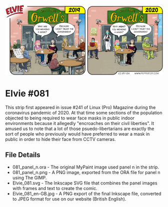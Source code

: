 ![Elvie comic strip #081](Elvie_081_en-GB.jpg)

Elvie #081
==========
This strip first appeared in issue #241 of Linux (Pro) Magazine during the coronavirus pandemic of 2020. At that time some sections of the population objected to being required to wear face masks in public indoor environments because it allegedly "encroaches on their civil liberties". It amused us to note that a lot of those psuedo-libertarians are exactly the sort of people who previously would have preferred to wear a mask in public in order to hide their face from CCTV cameras.


File Details
------------
* 081_panel_n.ora     - The original MyPaint image used panel n in the strip.
* 081_panel_n.png     - A PNG image, exported from the ORA file for panel n using The GIMP.
* Elvie_081.svg       - The Inkscape SVG file that combines the panel images with frames and text to create the comic.
* Elvie_081_en-GB.jpg - A PNG export of the final Inkscape file, converted to JPEG format for use on our website (British English).


